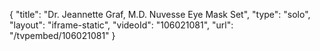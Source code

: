 {
    "title": "Dr. Jeannette Graf, M.D. Nuvesse Eye Mask Set",
    "type": "solo",
    "layout": "iframe-static",
    "videoId": "106021081",
    "url": "\/tvpembed\/106021081"
}